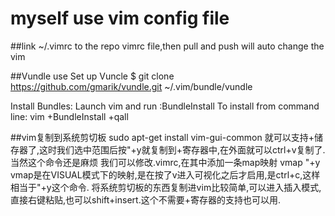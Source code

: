 myself use vim config file
===========

##link ~/.vimrc to the repo vimrc file,then pull and push will auto change the vim

##Vundle use
Set up Vuncle
$ git clone https://github.com/gmarik/vundle.git ~/.vim/bundle/vundle

Install Bundles:
Launch vim and run :BundleInstall
To install from command line: vim +BundleInstall +qall

##vim复制到系统剪切板
sudo apt-get install vim-gui-common
就可以支持+储存器了,这时我们选中范围后按"+y就复制到+寄存器中,在外面就可以ctrl+v复制了.
当然这个命令还是麻烦
我们可以修改.vimrc,在其中添加一条map映射
vmap <C-c> "+y
vmap是在VISUAL模式下的映射,是在按了v进入可视化之后才启用,是ctrl+c,这样相当于"+y这个命令.
将系统剪切板的东西复制进vim比较简单,可以进入插入模式,直接右键粘贴,也可以shift+insert.这个不需要+寄存器的支持也可以用.


